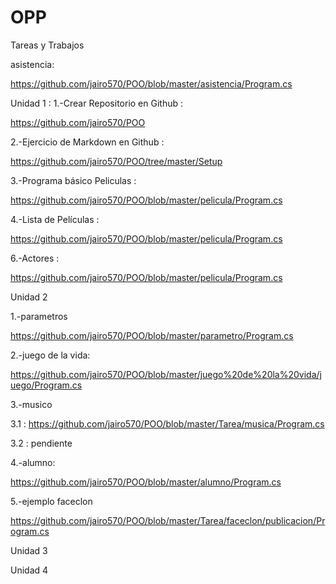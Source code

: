 # OPP 
Tareas y Trabajos


asistencia:

https://github.com/jairo570/POO/blob/master/asistencia/Program.cs

Unidad 1 :
1.-Crear Repositorio en Github :


https://github.com/jairo570/POO


2.-Ejercicio de Markdown en Github : 


https://github.com/jairo570/POO/tree/master/Setup


3.-Programa básico Peliculas :


https://github.com/jairo570/POO/blob/master/pelicula/Program.cs


4.-Lista de Películas  :


https://github.com/jairo570/POO/blob/master/pelicula/Program.cs


6.-Actores :


https://github.com/jairo570/POO/blob/master/pelicula/Program.cs

Unidad 2

1.-parametros 

https://github.com/jairo570/POO/blob/master/parametro/Program.cs

2.-juego de la vida:

https://github.com/jairo570/POO/blob/master/juego%20de%20la%20vida/juego/Program.cs

3.-musico

3.1 : https://github.com/jairo570/POO/blob/master/Tarea/musica/Program.cs

3.2 : pendiente


4.-alumno:

https://github.com/jairo570/POO/blob/master/alumno/Program.cs

5.-ejemplo faceclon

https://github.com/jairo570/POO/blob/master/Tarea/faceclon/publicacion/Program.cs


Unidad 3


Unidad 4
